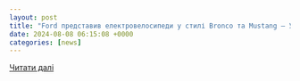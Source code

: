 ```yaml
---
layout: post
title: "Ford представив електровелосипеди у стилі Bronco та Mustang — Український телекомунікаційний портал"
date: 2024-08-08 06:15:08 +0000
categories: [news]
---
```


[Читати далі](https://portaltele.com.ua/news/ford-predstaviv-elektrovelosipedi-u-stili-bronco-ta-mustang.html)
